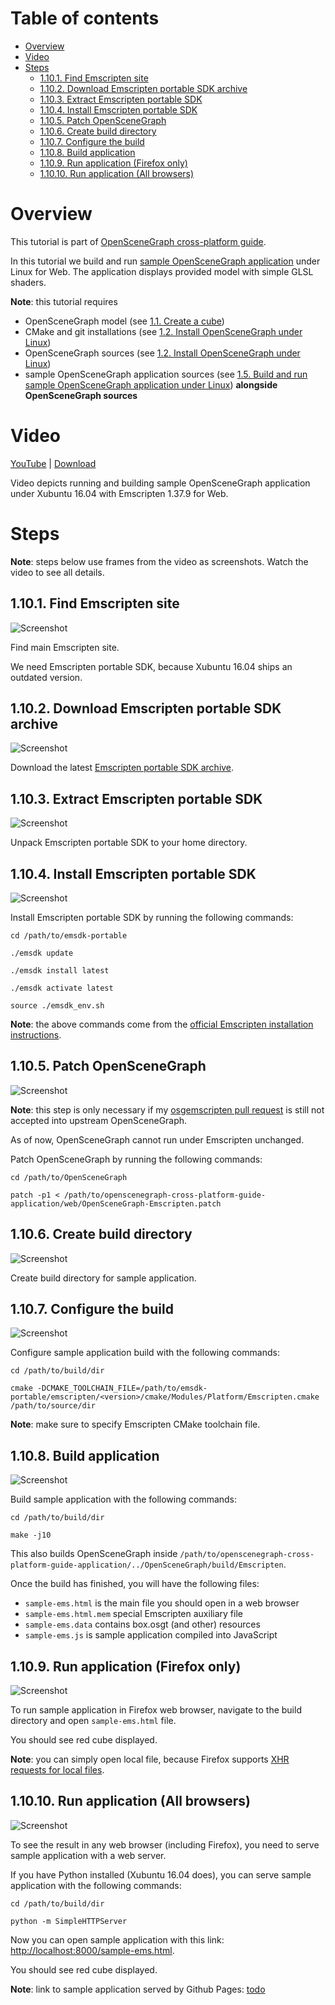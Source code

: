 Table of contents
=================

* [Overview](#overview)
* [Video](#video)
* [Steps](#steps)
  * [1.10.1. Find Emscripten site](#step-find-emscripten)
  * [1.10.2. Download Emscripten portable SDK archive](#step-dl-emscripten)
  * [1.10.3. Extract Emscripten portable SDK](#step-extract-emscripten)
  * [1.10.4. Install Emscripten portable SDK](#step-install-emscripten)
  * [1.10.5. Patch OpenSceneGraph](#step-patch)
  * [1.10.6. Create build directory](#step-build-dir)
  * [1.10.7. Configure the build](#step-cfg)
  * [1.10.8. Build application](#step-build)
  * [1.10.9. Run application (Firefox only)](#step-run-ff)
  * [1.10.10. Run application (All browsers)](#step-run)

<a name="overview"/>

Overview
========

This tutorial is part of [OpenSceneGraph cross-platform guide](http://github.com/OGStudio/openscenegraph-cross-platform-guide).

In this tutorial we build and run
[sample OpenSceneGraph application](http://github.com/OGStudio/openscenegraph-cross-platform-guide-application)
under Linux for Web. The application displays provided model with simple GLSL shaders.

**Note**: this tutorial requires
* OpenSceneGraph model (see [1.1. Create a cube](../1.1.CreateCube))
* CMake and git installations (see [1.2. Install OpenSceneGraph under Linux](../1.2.InstallUnderLinux))
* OpenSceneGraph sources (see [1.2. Install OpenSceneGraph under Linux](../1.2.InstallUnderLinux))
* sample OpenSceneGraph application sources (see [1.5. Build and run sample OpenSceneGraph application under Linux](../1.5.SampleUnderLinux)) **alongside OpenSceneGraph sources**

<a name="video"/>

Video
=====

[YouTube](todo) | [Download](readme/video.mp4)

Video depicts running and building sample OpenSceneGraph application
under Xubuntu 16.04 with Emscripten 1.37.9 for Web.

<a name="steps"/>

Steps
=====

**Note**: steps below use frames from the video as screenshots.
Watch the video to see all details.

<a name="step-find-emscripten"/>

1.10.1. Find Emscripten site
----------------------------

  ![Screenshot](readme/f030.png)

  Find main Emscripten site.
  
  We need Emscripten portable SDK, because Xubuntu 16.04
  ships an outdated version.

<a name="step-dl-emscripten"/>

1.10.2. Download Emscripten portable SDK archive
------------------------------------------------

  ![Screenshot](readme/f049.png)

  Download the latest
  [Emscripten portable SDK archive](http://kripken.github.io/emscripten-site/docs/getting_started/downloads.html).

<a name="step-extract-emscripten"/>

1.10.3. Extract Emscripten portable SDK
---------------------------------------

  ![Screenshot](readme/f076.png)

  Unpack Emscripten portable SDK to your home directory.

<a name="step-install-emscripten"/>

1.10.4. Install Emscripten portable SDK
---------------------------------------

  ![Screenshot](readme/f100.png)

  Install Emscripten portable SDK by running the following commands:

  `cd /path/to/emsdk-portable`

  `./emsdk update`

  `./emsdk install latest`

  `./emsdk activate latest`

  `source ./emsdk_env.sh`

  **Note**: the above commands come from the
  [official Emscripten installation instructions](http://kripken.github.io/emscripten-site/docs/getting_started/downloads.html).

<a name="step-patch"/>

1.10.5. Patch OpenSceneGraph
----------------------------

  ![Screenshot](readme/f190.png)

  **Note**: this step is only necessary if my
  [osgemscripten pull request](https://github.com/openscenegraph/OpenSceneGraph/pull/267)
  is still not accepted into upstream OpenSceneGraph.

  As of now, OpenSceneGraph cannot run under Emscripten unchanged.

  Patch OpenSceneGraph by running the following commands:

  `cd /path/to/OpenSceneGraph`

  `patch -p1 < /path/to/openscenegraph-cross-platform-guide-application/web/OpenSceneGraph-Emscripten.patch`

<a name="step-build-dir"/>

1.10.6. Create build directory
------------------------------

  ![Screenshot](readme/f207.png)

  Create build directory for sample application.

<a name="step-cfg"/>

1.10.7. Configure the build
---------------------------

  ![Screenshot](readme/f263.png)

  Configure sample application build with the following commands:
 
  `cd /path/to/build/dir`

  `cmake -DCMAKE_TOOLCHAIN_FILE=/path/to/emsdk-portable/emscripten/<version>/cmake/Modules/Platform/Emscripten.cmake /path/to/source/dir`

  **Note**: make sure to specify Emscripten CMake toolchain file.

<a name="step-build"/>

1.10.8. Build application
-------------------------

  ![Screenshot](readme/f298.png)

  Build sample application with the following commands:

  `cd /path/to/build/dir`

  `make -j10`

  This also builds OpenSceneGraph inside
  `/path/to/openscenegraph-cross-platform-guide-application/../OpenSceneGraph/build/Emscripten`.

  Once the build has finished, you will have the following files:
  * `sample-ems.html` is the main file you should open in a web browser
  * `sample-ems.html.mem` special Emscripten auxiliary file
  * `sample-ems.data` contains box.osgt (and other) resources
  * `sample-ems.js` is sample application compiled into JavaScript

<a name="step-run-ff"/>

1.10.9. Run application (Firefox only)
--------------------------------------

  ![Screenshot](readme/f338.png)

  To run sample application in Firefox web browser,
  navigate to the build directory and open `sample-ems.html` file.

  You should see red cube displayed.

  **Note**: you can simply open local file, because Firefox supports [XHR requests for local files](http://kripken.github.io/emscripten-site/docs/getting_started/Tutorial.html).

<a name="step-run"/>

1.10.10. Run application (All browsers)
--------------------------------------

  ![Screenshot](readme/f387.png)

  To see the result in any web browser (including Firefox), you need to serve sample
  application with a web server.

  If you have Python installed (Xubuntu 16.04 does), you can serve sample application
  with the following commands:

  `cd /path/to/build/dir`

  `python -m SimpleHTTPServer`

  Now you can open sample application with this link:
  [http://localhost:8000/sample-ems.html](http://localhost:8000/sample-ems.html).

  You should see red cube displayed.

  **Note**: link to sample application served by Github Pages: [todo](todo)

